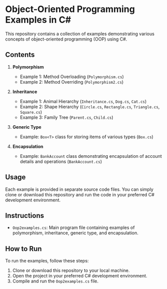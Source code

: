 # Object-Oriented Programming Examples in C#

This repository contains a collection of examples demonstrating various concepts of object-oriented programming (OOP) using C#.

## Contents

1. **Polymorphism**
    - Example 1: Method Overloading (`Polymorphism.cs`)
    - Example 2: Method Overriding (`Polymorphism2.cs`)

2. **Inheritance**
    - Example 1: Animal Hierarchy (`Inheritance.cs`, `Dog.cs`, `Cat.cs`)
    - Example 2: Shape Hierarchy (`Circle.cs`, `Rectangle.cs`, `Triangle.cs`, `Square.cs`)
    - Example 3: Family Tree (`Parent.cs`, `Child.cs`)

3. **Generic Type**
    - Example: `Box<T>` class for storing items of various types (`Box.cs`)

4. **Encapsulation**
    - Example: `BankAccount` class demonstrating encapsulation of account details and operations (`BankAccount.cs`)

## Usage

Each example is provided in separate source code files. You can simply clone or download this repository and run the code in your preferred C# development environment.

## Instructions

- `Oop2examples.cs`: Main program file containing examples of polymorphism, inheritance, generic type, and encapsulation.

## How to Run

To run the examples, follow these steps:

1. Clone or download this repository to your local machine.
2. Open the project in your preferred C# development environment.
3. Compile and run the `Oop2examples.cs` file.
